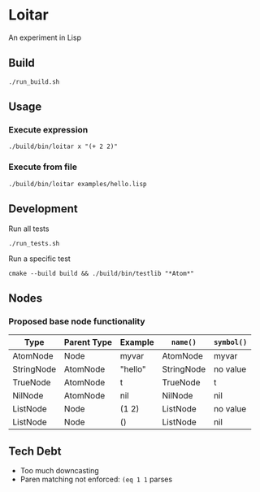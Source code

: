 # Loitar

An experiment in Lisp

## Build

`./run_build.sh`

## Usage

### Execute expression

`./build/bin/loitar x "(+ 2 2)"`

### Execute from file

`./build/bin/loitar examples/hello.lisp`

## Development

Run all tests

`./run_tests.sh`

Run a specific test

`cmake --build build && ./build/bin/testlib "*Atom*"`


## Nodes

### Proposed base node functionality

| Type          | Parent Type   | Example   | `name()`      | `symbol()`    |
| --            | --            | --        | --            | --            |
| AtomNode      | Node          | myvar     | AtomNode      | myvar         |
| StringNode    | AtomNode      | "hello"   | StringNode    | no value      |
| TrueNode      | AtomNode      | t         | TrueNode      | t             |
| NilNode       | AtomNode      | nil       | NilNode       | nil           |
| ListNode      | Node          | (1 2)     | ListNode      | no value      |
| ListNode      | Node          | ()        | ListNode      | nil           |


## Tech Debt

* Too much downcasting
* Paren matching not enforced: `(eq 1 1` parses

